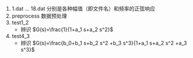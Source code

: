 1. 1.dat ... 18.dat        分别是各种幅值（即文件名）和频率的正弦响应
14. preprocess             数据预处理
15. test1_2                  
    -  辨识 $G(s)=\frac{1}{1+a_1 s+a_2 s^2}$
16. test4_3
    -  辨识 $G(s)=\frac{b_0+b_1 s+b_2 s^2 +b_3 s^3}{1+a_1 s+a_2 s^2 +a_3 s^3}$              